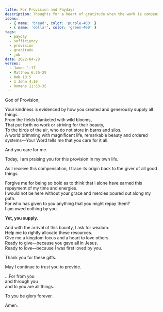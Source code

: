 ```yaml
---
title: For Provision and Paydays
description: Thoughts for a heart of gratitude when the work is compensated.
icons:
  - { name: 'bread', color: 'purple-400' }
  - { name: 'dollar', color: 'green-400' }
tags:
  - payday
  - sufficiency
  - provision
  - gratitude
  - job
date: 2022-04-28
verses:
  - James 1:17
  - Matthew 6:26-29
  - Heb 13:5
  - 1 John 4:10
  - Romans 11:33-36
---
```


God of Provision,

Your kindness is evidenced by how you created and generously supply all things.<br/>
From the fields blanketed with wild blooms,<br/>
That put forth no work or striving for their beauty,<br/>
To the birds of the air, who do not store in barns and silos.<br/>
A world brimming with magnificent life, remarkable beauty and ordered systems—Your Word tells me that you care for it all.

And you care for me.

Today, I am praising you for this provision in my own life.

As I receive this compensation, I trace its origin back to the giver of all good things.

Forgive me for being so bold as to think that I alone have earned this repayment of my time and energies.<br/>
I would not be here without your grace and mercies poured out along my path.<br/>
For who has given to you anything that you might repay them?<br/>
I am owed nothing by you.

**Yet, you supply.**

And with the arrival of this bounty, I ask for wisdom.<br/>
Help me to rightly allocate these resources.<br/>
Give me a kingdom focus and a heart to love others.<br/>
Ready to give—because you gave all in Jesus.<br/>
Ready to love—because I was first loved by you.

Thank you for these gifts.

May I continue to trust you to provide.

...For from you<br/>
and through you<br/>
and to you are all things.

To you be glory forever.

Amen.
